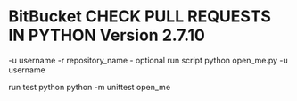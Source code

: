 # BitBucket CHECK PULL REQUESTS IN PYTHON  Version 2.7.10 #


-u username
-r repository_name - optional
run script
python open_me.py -u username 

run test python
python -m unittest open_me